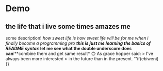 # Demo

## the life that i live some times amazes me
some description!
*how sweet life is*
_how sweet life will be for me when i finally become a programming pro_
**_this is just me learning the basics of README syntax_**
__let me see what the double underscore does__
**can**i**combine them and get same result* :upside_down_face:
As grace hopper said: > I've always been more interested > in the future than in the present. "'if(ebiweni) {}
